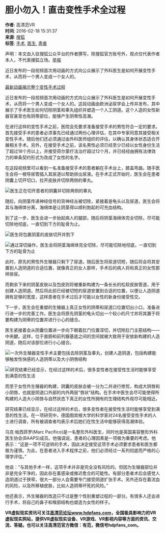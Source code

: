 # 胆小勿入！直击变性手术全过程

**作者**: 高清范VR  
**时间**: 2016-02-18 15:31:37  
**来源**: [搜狐](https://mt.sohu.com/20160218/n437773460.shtml)  
**标签**: [手术](https://mt.sohu.com/tag/0065/000000065.shtml), [医生](https://mt.sohu.com/tag/0463/000000463.shtml), [患者](https://mt.sohu.com/tag/0462/000000462.shtml)  

声明：本文由入驻搜狐公众平台的作者撰写，除搜狐官方账号外，观点仅代表作者本人，不代表搜狐立场。[举报](https://quan.sohu.com/q/545c9b6bf6c43b5569fe64a2)

近日发布的一段视频首次用动画的方式向公众展示了外科医生是如何开展变性手术，从而将一个男人变成一个女人的。

[最新动画揭示整个变性手术过程](https://video.sina.com.cn/view/250345631.html)

近日发布的一段视频首次用动画的方式向公众展示了外科医生是如何开展变性手术，从而将一个男人变成一个女人的。这段动画由欧洲泌尿学会上传并发布，其中展示了手术医生如何切除阴茎和睾丸组织并塑造一个人工阴道。这个人造的女性新器官甚至也有阴蒂部位，能够产生阴蒂性高潮。

在进行这样的变性手术之前，医院会先要求准备接受手术的男性符合一定的要求。首先接受手术的患者必须事先已经通过两份心理评估，在其中专家同意其接受相关变性手术。随后他们还必须通过由外科医师组织的评估，以确认其身体状态适合开展相关手术。另外，在接受手术之前，该名男性必须已经至少已经以女性身份生活了超过18个月以上，并接受荷尔蒙疗法治疗超过12个月，并已经经由拥有法律效力的单条契约形式为改成了女性的名字。

在这段视频里可以看到一名准备接受手术的患者躺在手术台上，膝盖弯曲。随手医生会将一根导尿管插入其尿道以帮助排出尿液。在手术正式开始时，医生会在患者阴囊上切开切口，拉开皮肤并切除两侧的睾丸。

![医生正在切开患者的阴囊并切除两侧的睾丸](https://photocdn.sohu.com/20160218/mp59438935_1455781652515_2.jpeg)

随后，向阴茎传递神经信号的背神经丛被切除，紧接着是龟头以及尿道，医生会将其与海绵体分离，海绵体是让阴茎得以顺利勃起的可充血结构。

到了这一步，医生会进一步抬起病人的腿部，随后将阴茎海绵体完全切除，尽可能切除地彻底，一直切到下方的耻骨为止。

![医生将包裹阴茎的皮肤切开并割下](https://photocdn.sohu.com/20160218/mp59438935_1455781652515_3.jpeg)

![通过深切操作，医生会将阴茎海绵体完全切除，尽可能切除地彻底，一直切到下方的耻骨为止](https://photocdn.sohu.com/20160218/mp59438935_1455781652515_4.jpeg)

此时，原先的男性外生殖器只剩下了尿道。随后医生将尿道切短，随后将会将其安置到人造阴道的合适位置，就像真正的女人那样，手术后的病人将和真正的女性那样排尿。

而剩余下来的阴茎皮肤以及包皮则将被重新构建为一条长长的松软皮肤管道，用于创建人造阴道。然后将此前已经被切短的尿道安置到合适的位置，以便让人造阴道拥有足够的宽度，这样患者在手术过后才可能以女性的新身份接受性交。

下一步，医生会在重塑的生殖器上真正女性的阴蒂和尿道口位置切出小口，准备进行进一步的完善工作。医生会将原先阴茎的龟头切出一个较小的尺寸并将其置于将要构建为阴蒂的位置并进行小心的缝合。

医生紧接着会从阴囊位置进一步向下朝着肛门位置深切，并切除肛门主筋结构——中央腱。这样，位于直肠和前列腺基底之间的空间就被大致用于安放新构建的人造阴道，随后对该部位进行小心缝合。

![一次外生殖器变性手术主要包括去除阴茎及睾丸，创建人造阴道，包括构建能够触发性快感的人造阴蒂以及大小阴唇结构](https://photocdn.sohu.com/20160218/mp59438935_1455781652515_5.jpeg)

![研究结果已经显示，在经过这样的术后，很多变性者在接受性生活时能够享受到满意的性生活](https://photocdn.sohu.com/20160218/mp59438935_1455781652515_6.jpeg)

而至于女性外生殖器的构建，阴囊的皮肤会被一分为二并进行修剪，构成大阴唇和小阴唇，也就是阴道口外部的内外两层“唇状”结构。在手术中医生会尽可能使得所构建的人造大小阴唇与自然状态下真正的女性所拥有的生理结构外观尽可能相近。

研究结果已经显示，在经过这样的术后，很多变性者在接受性生活时能够享受到满意的性生活。在一项研究中，德国图宾根大学的科学家对24名接受变性手术的人士进行调查，所有被调查者均表示术后她们在性生活中能够获得高潮体验。

马克·帕西菲罗(Marc Pacifico)是一名整形外科医生，同时也是英国美容整形外科医生协会(BAAPS)成员。他强调说，患者的心理因素是一项极为重要的考虑。他表示：“这是一项不可逆转的手术，因此决定接受这项手术必须要求患者和医生都极为谨慎。为此，在患者进入手术程序之前，他们必须经过一系列彻底而严格的心理学评估。”

他说：“与其他手术一样，这项手术并非是完全没有风险的。但因为生殖器部位并非是完全干净的，因此存在着感染或推迟愈合的可能性。有部分患者术后会感觉人造阴道过于狭窄，很大一部分人会需要专门接受阴道扩张手术。另外还存在着流血的风险，以及所移植皮肤，比如人造阴蒂坏死的风险。”

他还表示，外生殖器的改造只不过是整个性别重塑过程的一部分。有很多人还会进行手术，将自己的鼻子和喉部结构也塑造为女性的样子。

**VR虚拟现实资讯可关注[高清范论坛www.hdpfans.com](https://www.hdpfans.com)，全国极具影响力的VR虚拟现实网站，提供VR虚拟现实设备、VR游戏、VR影视内容等方面的资讯、交流、答疑。也可以关注高清范官方微信：有范，微信号hdpfans_com。**